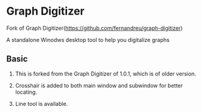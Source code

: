 # Graph Digitizer

Fork of Graph Digitizer(https://github.com/fernandreu/graph-digitizer)

A standalone Winodws desktop tool to help you digitalize graphs

## Basic

1. This is forked from the Graph Digitizer of 1.0.1, which is of older version.

2. Crosshair is added to both main window and subwindow for better locating.

3. Line tool is available.